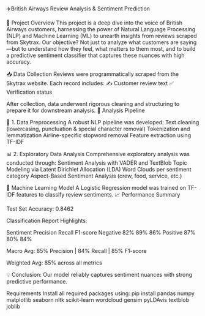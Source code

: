 ✈️British Airways Review Analysis & Sentiment Prediction

📌 Project Overview
This project is a deep dive into the voice of British Airways customers, harnessing the power of Natural Language Processing (NLP) and Machine Learning (ML) to unearth insights from reviews scraped from Skytrax. Our objective? Not just to analyze what customers are saying—but to understand how they feel, what matters to them most, and to build a predictive sentiment classifier that captures these nuances with high accuracy.

📥 Data Collection
Reviews were programmatically scraped from the Skytrax website. Each record includes:
✍️ Customer review text
✅ Verification status

After collection, data underwent rigorous cleaning and structuring to prepare it for downstream analysis.
🧪 Analysis Pipeline


🔧 1. Data Preprocessing
A robust NLP pipeline was developed:
Text cleaning (lowercasing, punctuation & special character removal)
Tokenization and lemmatization
Airline-specific stopword removal
Feature extraction using TF-IDF


📊 2. Exploratory Data Analysis
Comprehensive exploratory analysis was conducted through:
Sentiment Analysis with VADER and TextBlob
Topic Modeling via Latent Dirichlet Allocation (LDA)
Word Clouds per sentiment category
Aspect-Based Sentiment Analysis (crew, food, service, etc.)

🤖 Machine Learning Model
A Logistic Regression model was trained on TF-IDF features to classify review sentiments.
📈 Performance Summary

Test Set Accuracy: 0.8462

Classification Report Highlights:

Sentiment	Precision	Recall	F1-score
Negative	82%	89%	86%
Positive	87%	80%	84%

Macro Avg: 85% Precision | 84% Recall | 85% F1-score

Weighted Avg: 85% across all metrics

💡 Conclusion: Our model reliably captures sentiment nuances with strong predictive performance.

Requirements
Install all required packages using:
pip install pandas numpy matplotlib seaborn nltk scikit-learn wordcloud gensim pyLDAvis textblob joblib
